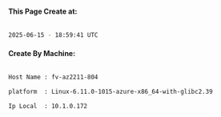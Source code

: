 
   
#### This Page Create at:

```bash

2025-06-15 - 18:59:41 UTC

```

#### Create By Machine:

```bash

Host Name : fv-az2211-804

platform  : Linux-6.11.0-1015-azure-x86_64-with-glibc2.39

Ip Local  : 10.1.0.172

```

